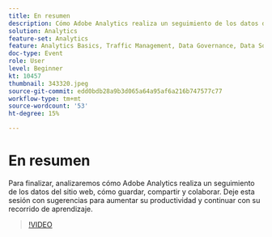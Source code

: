 ```yaml
---
title: En resumen
description: Cómo Adobe Analytics realiza un seguimiento de los datos del sitio web y cómo guardar, compartir y colaborar.
solution: Analytics
feature-set: Analytics
feature: Analytics Basics, Traffic Management, Data Governance, Data Sources, Data Configuration and Collection
doc-type: Event
role: User
level: Beginner
kt: 10457
thumbnail: 343320.jpeg
source-git-commit: edd0bdb28a9b3d065a64a95af6a216b747577c77
workflow-type: tm+mt
source-wordcount: '53'
ht-degree: 15%

---
```


# En resumen

Para finalizar, analizaremos cómo Adobe Analytics realiza un seguimiento de los datos del sitio web, cómo guardar, compartir y colaborar. Deje esta sesión con sugerencias para aumentar su productividad y continuar con su recorrido de aprendizaje.

>[!VIDEO](https://video.tv.adobe.com/v/343320/?quality=12&learn=on)
